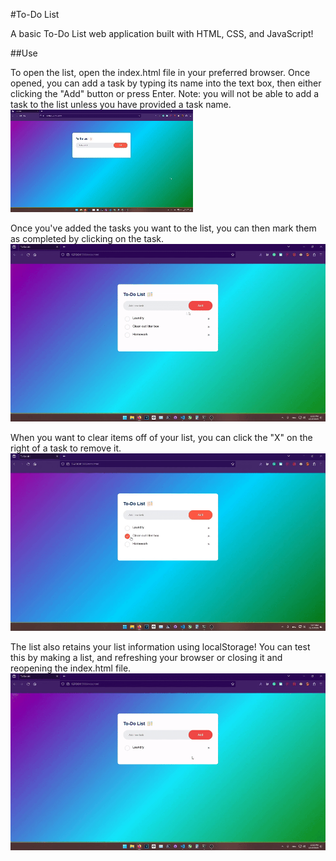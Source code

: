 #To-Do List

A basic To-Do List web application built with HTML, CSS, and JavaScript!

##Use

To open the list, open the index.html file in your preferred browser.
Once opened, you can add a task by typing its name into the text box, then either clicking the "Add" button or press Enter.
Note: you will not be able to add a task to the list unless you have provided a task name.
![Adding to list demo](readmeAssets/addToListDemo.gif)

Once you've added the tasks you want to the list, you can then mark them as completed by clicking on the task.
![Mark item complete demo](readmeAssets/markCompleteDemo.gif)

When you want to clear items off of your list, you can click the "X" on the right of a task to remove it.
![Remove item demo](readmeAssets/removeItemDemo.gif)

The list also retains your list information using localStorage! You can test this by making a list, and refreshing your browser or closing it and reopening the index.html file.
![Holds state demo](readmeAssets/holdsStateDemo.gif)
